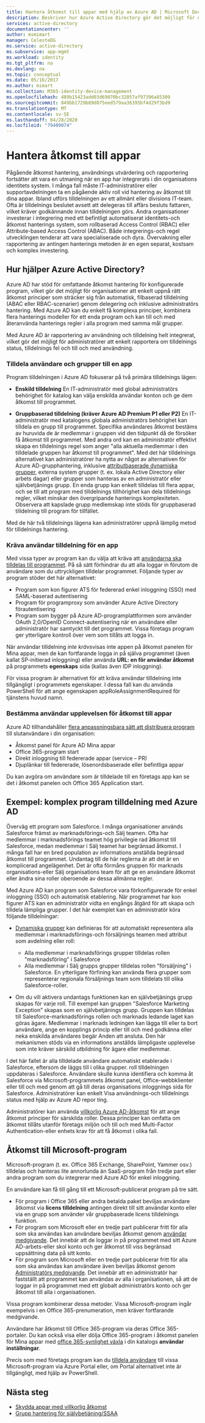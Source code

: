 ```yaml
---
title: Hantera åtkomst till appar med hjälp av Azure AD | Microsoft Docs
description: Beskriver hur Azure Active Directory gör det möjligt för organisationer att ange de appar som varje användare har åtkomst till.
services: active-directory
documentationcenter: ''
author: msmimart
manager: CelesteDG
ms.service: active-directory
ms.subservice: app-mgmt
ms.workload: identity
ms.tgt_pltfrm: na
ms.devlang: na
ms.topic: conceptual
ms.date: 05/16/2017
ms.author: mimart
ms.collection: M365-identity-device-management
ms.openlocfilehash: 489b15423add03d69070bc32057af97396a85309
ms.sourcegitcommit: 849bb1729b89d075eed579aa36395bf4d29f3bd9
ms.translationtype: MT
ms.contentlocale: sv-SE
ms.lasthandoff: 04/28/2020
ms.locfileid: "79409074"
---
```

# <a name="managing-access-to-apps"></a>Hantera åtkomst till appar

Pågående åtkomst hantering, användnings utvärdering och rapportering fortsätter att vara en utmaning när en app har integrerats i din organisations identitets system. I många fall måste IT-administratörer eller supportavdelningen ta en pågående aktiv roll vid hantering av åtkomst till dina appar. Ibland utförs tilldelningen av ett allmänt eller divisions IT-team. Ofta är tilldelnings beslutet avsett att delegeras till affärs besluts fattaren, vilket kräver godkännande innan tilldelningen görs.  Andra organisationer investerar i integrering med ett befintligt automatiserat identitets-och åtkomst hanterings system, som rollbaserad Access Control (RBAC) eller Attribute-based Access Control (ABAC). Både integrerings-och regel utvecklingen tenderar att vara specialiserade och dyra. Övervakning eller rapportering av antingen hanterings metoden är en egen separat, kostsam och komplex investering.

## <a name="how-does-azure-active-directory-help"></a>Hur hjälper Azure Active Directory?

Azure AD har stöd för omfattande åtkomst hantering för konfigurerade program, vilket gör det möjligt för organisationer att enkelt uppnå rätt åtkomst principer som sträcker sig från automatisk, filbaserad tilldelning (ABAC eller RBAC-scenarier) genom delegering och inklusive administratörs hantering. Med Azure AD kan du enkelt få komplexa principer, kombinera flera hanterings modeller för ett enda program och kan till och med återanvända hanterings regler i alla program med samma mål grupper.

Med Azure AD är rapportering av användning och tilldelning helt integrerat, vilket gör det möjligt för administratörer att enkelt rapportera om tilldelnings status, tilldelnings fel och till och med användning.

### <a name="assigning-users-and-groups-to-an-app"></a>Tilldela användare och grupper till en app

Program tilldelningen i Azure AD fokuserar på två primära tilldelnings lägen:

* **Enskild tilldelning** En IT-administratör med global administratörs behörighet för katalog kan välja enskilda användar konton och ge dem åtkomst till programmet.

* **Gruppbaserad tilldelning (kräver Azure AD Premium P1 eller P2)** En IT-administratör med katalogens globala administratörs behörighet kan tilldela en grupp till programmet. Specifika användares åtkomst bestäms av huruvida de är medlemmar i gruppen vid den tidpunkt då de försöker få åtkomst till programmet. Med andra ord kan en administratör effektivt skapa en tilldelnings regel som anger "alla aktuella medlemmar i den tilldelade gruppen har åtkomst till programmet". Med det här tilldelnings alternativet kan administratörer ha nytta av något av alternativen för Azure AD-grupphantering, inklusive [attributbaserade dynamiska grupper](../fundamentals/active-directory-groups-create-azure-portal.md), externa system grupper (t. ex. lokala Active Directory eller arbets dagar) eller grupper som hanteras av en administratör eller självbetjänings grupp. En enda grupp kan enkelt tilldelas till flera appar, och se till att program med tilldelnings tillhörighet kan dela tilldelnings regler, vilket minskar den övergripande hanterings komplexiteten. Observera att kapslade grupp medlemskap inte stöds för gruppbaserad tilldelning till program för tillfället.

Med de här två tilldelnings lägena kan administratörer uppnå lämplig metod för tilldelnings hantering.

### <a name="requiring-user-assignment-for-an-app"></a>Kräva användar tilldelning för en app

Med vissa typer av program kan du välja att kräva att [användarna ska tilldelas till programmet](assign-user-or-group-access-portal.md#configure-an-application-to-require-user-assignment). På så sätt förhindrar du att alla loggar in förutom de användare som du uttryckligen tilldelar programmet. Följande typer av program stöder det här alternativet:

* Program som kon figurer ATS för federerad enkel inloggning (SSO) med SAML-baserad autentisering
* Program för programproxy som använder Azure Active Directory förautentisering
* Program som bygger på Azure AD-programplattformen som använder OAuth 2,0/OpenID Connect-autentisering när en användare eller administratör har samtyckt till det programmet. Vissa företags program ger ytterligare kontroll över vem som tillåts att logga in.

När användar tilldelning *inte krävs*visas inte appen på åtkomst panelen för Mina appar, men de kan fortfarande logga in på själva programmet (även kallat SP-initierad inloggning) eller använda **URL: en för användar åtkomst** på programmets **egenskaps** sida (kallas även IDP inloggning).

För vissa program är alternativet för att kräva användar tilldelning inte tillgängligt i programmets egenskaper. I dessa fall kan du använda PowerShell för att ange egenskapen appRoleAssignmentRequired för tjänstens huvud namn.

### <a name="determining-the-user-experience-for-accessing-apps"></a>Bestämma användar upplevelsen för åtkomst till appar

Azure AD tillhandahåller [flera anpassningsbara sätt att distribuera program](end-user-experiences.md) till slutanvändare i din organisation:

* Åtkomst panel för Azure AD Mina appar
* Office 365-program start
* Direkt inloggning till federerade appar (service – PR)
* Djuplänkar till federerade, lösenordsbaserade eller befintliga appar

Du kan avgöra om användare som är tilldelade till en företags app kan se det i åtkomst panelen och Office 365 Application start.

## <a name="example-complex-application-assignment-with-azure-ad"></a>Exempel: komplex program tilldelning med Azure AD
Överväg ett program som Salesforce. I många organisationer används Salesforce främst av marknadsförings-och Sälj teamen. Ofta har medlemmar i marknadsförings teamet hög privilegie rad åtkomst till Salesforce, medan medlemmar i Sälj teamet har begränsad åtkomst. I många fall har en bred population av informations anställda begränsad åtkomst till programmet. Undantag till de här reglerna är att det är en komplicerad angelägenhet. Det är ofta förmåns gruppen för marknads organisations-eller Sälj organisations team för att ge en användare åtkomst eller ändra sina roller oberoende av dessa allmänna regler.

Med Azure AD kan program som Salesforce vara förkonfigurerade för enkel inloggning (SSO) och automatisk etablering. När programmet har kon figurer ATS kan en administratör vidta en engångs åtgärd för att skapa och tilldela lämpliga grupper. I det här exemplet kan en administratör köra följande tilldelningar:

* [Dynamiska grupper](../fundamentals/active-directory-groups-create-azure-portal.md) kan definieras för att automatiskt representera alla medlemmar i marknadsförings-och försäljnings teamen med attribut som avdelning eller roll:
  
  * Alla medlemmar i marknadsförings grupper tilldelas rollen "marknadsföring" i Salesforce
  * Alla medlemmar i Sälj grupps grupper tilldelas rollen "försäljning" i Salesforce. En ytterligare förfining kan använda flera grupper som representerar regionala försäljnings team som tilldelats till olika Salesforce-roller.

* Om du vill aktivera undantags funktionen kan en självbetjänings grupp skapas för varje roll. Till exempel kan gruppen "Salesforce Marketing Exception" skapas som en självbetjänings grupp. Gruppen kan tilldelas till Salesforce-marknadsförings rollen och marknads ledande laget kan göras ägare. Medlemmar i marknads ledningen kan lägga till eller ta bort användare, ange en kopplings princip eller till och med godkänna eller neka enskilda användares begär Anden att ansluta. Den här mekanismen stöds via en informations anställds lämpligaste upplevelse som inte kräver särskild utbildning för ägare eller medlemmar.

I det här fallet är alla tilldelade användare automatiskt etablerade i Salesforce, eftersom de läggs till i olika grupper. roll tilldelningen uppdateras i Salesforce. Användare skulle kunna identifiera och komma åt Salesforce via Microsoft-programmets åtkomst panel, Office-webbklienter eller till och med genom att gå till deras organisations inloggnings sida för Salesforce. Administratörer kan enkelt Visa användnings-och tilldelnings status med hjälp av Azure AD repor ting.

Administratörer kan använda [villkorlig Azure AD-åtkomst](../active-directory-conditional-access-azure-portal.md) för att ange åtkomst principer för särskilda roller. Dessa principer kan omfatta om åtkomst tillåts utanför företags miljön och till och med Multi-Factor Authentication-eller enhets krav för att få åtkomst i olika fall.

## <a name="access-to-microsoft-applications"></a>Åtkomst till Microsoft-program

Microsoft-program (t. ex. Office 365 Exchange, SharePoint, Yammer osv.) tilldelas och hanteras lite annorlunda än SaaS-program från tredje part eller andra program som du integrerar med Azure AD för enkel inloggning.

En användare kan få till gång till ett Microsoft-publicerat program på tre sätt.

- För program i Office 365 eller andra betalda paket beviljas användare åtkomst via **licens tilldelning** antingen direkt till sitt användar konto eller via en grupp som använder vår gruppbaserade licens tilldelnings funktion.
- För program som Microsoft eller en tredje part publicerar fritt för alla som ska användas kan användare beviljas åtkomst genom [användar medgivande](configure-user-consent.md). Det innebär att de loggar in på programmet med sitt Azure AD-arbets-eller skol konto och ger åtkomst till viss begränsad uppsättning data på sitt konto.
- För program som Microsoft eller en tredje part publicerar fritt för alla som ska användas kan användare även beviljas åtkomst genom [Administratörs medgivande](manage-consent-requests.md). Det innebär att en administratör har fastställt att programmet kan användas av alla i organisationen, så att de loggar in på programmet med ett globalt administratörs konto och ger åtkomst till alla i organisationen.

Vissa program kombinerar dessa metoder. Vissa Microsoft-program ingår exempelvis i en Office 365-prenumeration, men kräver fortfarande medgivande.

Användare har åtkomst till Office 365-program via deras Office 365-portaler. Du kan också visa eller dölja Office 365-program i åtkomst panelen för Mina appar med [office 365-synlighet växla](hide-application-from-user-portal.md) i din katalogs **användar inställningar**. 

Precis som med företags program kan du [tilldela användare](assign-user-or-group-access-portal.md) till vissa Microsoft-program via Azure Portal eller, om Portal alternativet inte är tillgängligt, med hjälp av PowerShell.

## <a name="next-steps"></a>Nästa steg
* [Skydda appar med villkorlig åtkomst](../active-directory-conditional-access-azure-portal.md)
* [Grupp hantering för självbetjäning/SSAA](../users-groups-roles/groups-self-service-management.md)

